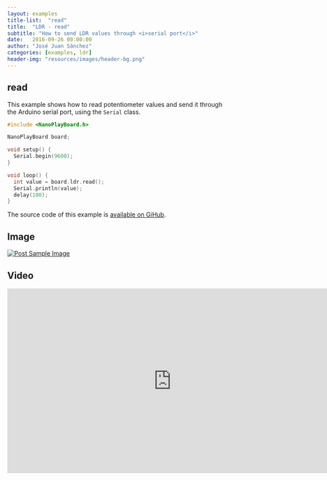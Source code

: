 ```yaml
---
layout: examples
title-list:  "read"
title:  "LDR - read"
subtitle: "How to send LDR values through <i>serial port</i>"
date:   2016-09-26 00:00:00
author: "José Juan Sánchez"
categories: [examples, ldr]
header-img: "resources/images/header-bg.png"
---
```


## read
This example shows how to read potentiometer values and send it through the Arduino serial port, using the `Serial` class.

```c++
#include <NanoPlayBoard.h>

NanoPlayBoard board;

void setup() {
  Serial.begin(9600);
}

void loop() {
  int value = board.ldr.read();
  Serial.println(value);
  delay(100);
}
```

The source code of this example is [available on GiHub][1].

## Image
<a href="#">
    <img class="img-responsive" src="{{ site.baseurl }}/resources/images/bluetooth_beach.jpg" alt="Post Sample Image">
</a>

## Video
<iframe width="750" height="423"  src="https://www.youtube.com/embed/NiuZJAB38TI" frameborder="0" allowfullscreen></iframe>

[1]: https://github.com/josejuansanchez/NanoPlayBoard-Arduino-Library/tree/master/examples